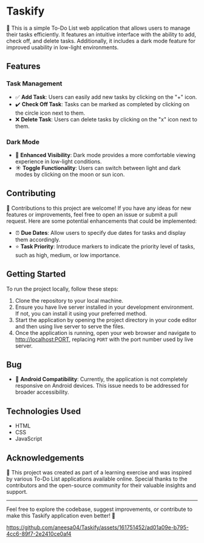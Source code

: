 # Taskify

📝 This is a simple To-Do List web application that allows users to manage their tasks efficiently. It features an intuitive interface with the ability to add, check off, and delete tasks. Additionally, it includes a dark mode feature for improved usability in low-light environments.

## Features

### Task Management
- ✅ **Add Task**: Users can easily add new tasks by clicking on the "+" icon.
- ✔️ **Check Off Task**: Tasks can be marked as completed by clicking on the circle icon next to them.
- ❌ **Delete Task**: Users can delete tasks by clicking on the "x" icon next to them.

### Dark Mode
- 🌙 **Enhanced Visibility**: Dark mode provides a more comfortable viewing experience in low-light conditions.
- ☀️ **Toggle Functionality**: Users can switch between light and dark modes by clicking on the moon or sun icon.

## Contributing

🤝 Contributions to this project are welcome! If you have any ideas for new features or improvements, feel free to open an issue or submit a pull request. Here are some potential enhancements that could be implemented:

- ⏰ **Due Dates**: Allow users to specify due dates for tasks and display them accordingly.
- ⭐ **Task Priority**: Introduce markers to indicate the priority level of tasks, such as high, medium, or low importance.

## Getting Started

To run the project locally, follow these steps:

1. Clone the repository to your local machine.
2. Ensure you have live server installed in your development environment. If not, you can install it using your preferred method.
3. Start the application by opening the project directory in your code editor and then using live server to serve the files.
4. Once the application is running, open your web browser and navigate to [http://localhost:PORT](http://localhost:PORT), replacing `PORT` with the port number used by live server.

## Bug

- 🐛 **Android Compatibility**: Currently, the application is not completely responsive on  Android devices. This issue needs to be addressed for broader accessibility.

## Technologies Used

- HTML
- CSS
- JavaScript

## Acknowledgements

🙏 This project was created as part of a learning exercise and was inspired by various To-Do List applications available online. Special thanks to the contributors and the open-source community for their valuable insights and support.

---

Feel free to explore the codebase, suggest improvements, or contribute to make this Taskify application even better! 🚀

https://github.com/aneesa04/Taskify/assets/161751452/ad01a09e-b795-4cc6-89f7-2e2410ce0af4
